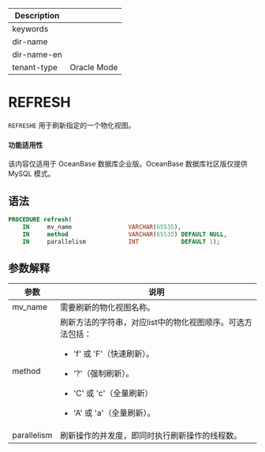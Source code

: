 | Description   |                 |
|---------------|-----------------|
| keywords      |                 |
| dir-name      |                 |
| dir-name-en   |                 |
| tenant-type   | Oracle Mode     |

# REFRESH

`REFRESHE` 用于刷新指定的一个物化视图。

<main id="notice" >
  <h4>功能适用性</h4>
  <p>该内容仅适用于 OceanBase 数据库企业版。OceanBase 数据库社区版仅提供 MySQL 模式。</p>
</main>

## 语法

```sql
PROCEDURE refresh(
    IN     mv_name                VARCHAR(65535),
    IN     method                 VARCHAR(65535) DEFAULT NULL,
    IN     parallelism            INT            DEFAULT 1);
```

## 参数解释

| **参数**     | **说明**                                                                                                       |
|--------------|---------------------------------------------------------------------------------------------------------------|
|mv_name | 需要刷新的物化视图名称。|
| method       | 刷新方法的字符串，对应list中的物化视图顺序。可选方法包括：<ul><li>'f' 或 'F'（快速刷新）。</ul></li> <ul><li>'?'（强制刷新）。</ul></li> <ul><li>'C' 或 'c'（全量刷新）</ul></li> <ul><li> 'A' 或 'a'（全量刷新）。</ul></li>  |
| parallelism  | 刷新操作的并发度，即同时执行刷新操作的线程数。                                                                 |
